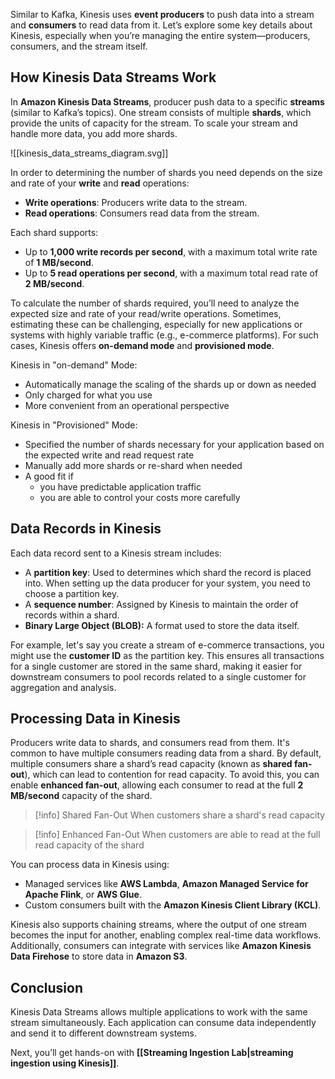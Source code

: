 Similar to Kafka, Kinesis uses **event producers** to push data into a stream and **consumers** to read data from it. Let’s explore some key details about Kinesis, especially when you’re managing the entire system—producers, consumers, and the stream itself.

## How Kinesis Data Streams Work

In **Amazon Kinesis Data Streams**, producer push data to a specific **streams** (similar to Kafka’s topics). One stream consists of multiple **shards**, which provide the units of capacity for the stream. To scale your stream and handle more data, you add more shards.

![[kinesis_data_streams_diagram.svg]]

In order to determining the number of shards you need depends on the size and rate of your **write** and **read** operations:
- **Write operations**: Producers write data to the stream.
- **Read operations**: Consumers read data from the stream.

Each shard supports:
- Up to **1,000 write records per second**, with a maximum total write rate of **1 MB/second**.
- Up to **5 read operations per second**, with a maximum total read rate of **2 MB/second**.

To calculate the number of shards required, you’ll need to analyze the expected size and rate of your read/write operations. Sometimes, estimating these can be challenging, especially for new applications or systems with highly variable traffic (e.g., e-commerce platforms). For such cases, Kinesis offers **on-demand mode** and **provisioned mode**.

 Kinesis in "on-demand" Mode:
 - Automatically manage the scaling of the shards up or down as needed
 - Only charged for what you use
 - More convenient from an operational perspective

Kinesis in "Provisioned" Mode:
- Specified the number of shards necessary for your application based on the expected write and read request rate
- Manually add more shards or re-shard when needed
- A good fit if
	- you have predictable application traffic
	- you are able to control your costs more carefully

## Data Records in Kinesis

Each data record sent to a Kinesis stream includes:

- A **partition key**: Used to determines which shard the record is placed into. When setting up the data producer for your system, you need to choose a partition key.
- A **sequence number**: Assigned by Kinesis to maintain the order of records within a shard.
- **Binary Large Object (BLOB):** A format used to store the data itself.

For example, let's say you create a stream of e-commerce transactions, you might use the **customer ID** as the partition key. This ensures all transactions for a single customer are stored in the same shard, making it easier for downstream consumers to pool records related to a single customer for aggregation and analysis.

## Processing Data in Kinesis

Producers write data to shards, and consumers read from them. It's common to have multiple consumers reading data from a shard. By default, multiple consumers share a shard’s read capacity (known as **shared fan-out**), which can lead to contention for read capacity. To avoid this, you can enable **enhanced fan-out**, allowing each consumer to read at the full **2 MB/second** capacity of the shard.

> [!info] Shared Fan-Out
> When customers share a shard's read capacity 

> [!info] Enhanced Fan-Out
> When customers are able to read at the full read capacity of the shard

You can process data in Kinesis using:
- Managed services like **AWS Lambda**, **Amazon Managed Service for Apache Flink**, or **AWS Glue**.
- Custom consumers built with the **Amazon Kinesis Client Library (KCL)**.

Kinesis also supports chaining streams, where the output of one stream becomes the input for another, enabling complex real-time data workflows. Additionally, consumers can integrate with services like **Amazon Kinesis Data Firehose** to store data in **Amazon S3**.

## Conclusion

Kinesis Data Streams allows multiple applications to work with the same stream simultaneously. Each application can consume data independently and send it to different downstream systems.

Next, you’ll get hands-on with **[[Streaming Ingestion Lab|streaming ingestion using Kinesis]]**.